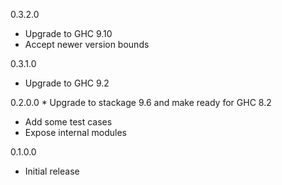 0.3.2.0
  * Upgrade to GHC 9.10
  * Accept newer version bounds

0.3.1.0
  * Upgrade to GHC 9.2

0.2.0.0
	* Upgrade to stackage 9.6 and make ready for GHC 8.2
  * Add some test cases
  * Expose internal modules

0.1.0.0
  * Initial release

